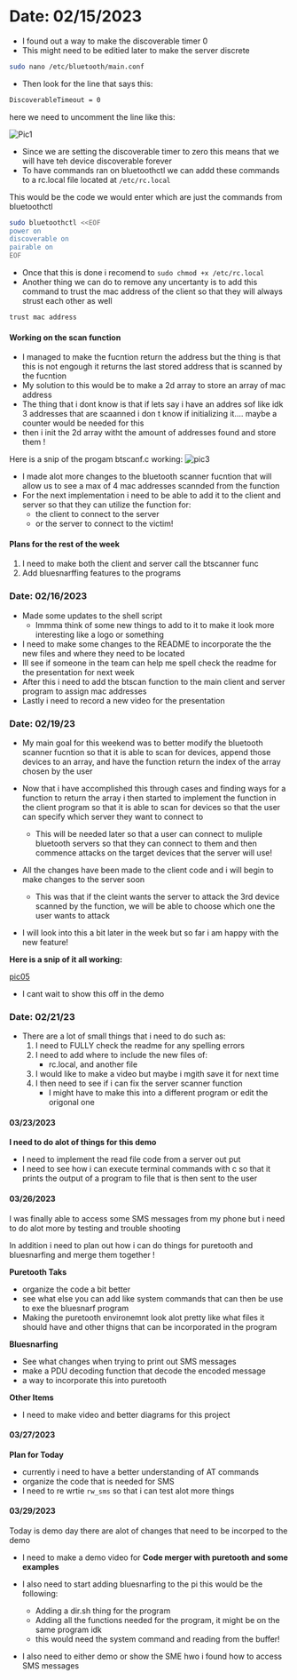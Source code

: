 # Date: 02/15/2023

- I found out a way to make the discoverable timer 0 
- This might need to be editied later to make the server discrete
```bash 
sudo nano /etc/bluetooth/main.conf
```
- Then look for the line that says this: 
```bash
DiscoverableTimeout = 0
```
here we need to uncomment the line like this: 

![Pic1](/home/kali/gitt/EvilSmurf2/DBD_Code/Raspberry_Project/pics/pic01.png)

- Since we are setting the discoverable timer to zero this means that we will
have teh device discoverable forever
- To have commands ran on bluetoothctl we can addd these commands to a rc.local file
located at `/etc/rc.local`

This would be the code we would enter which are just the commands from 
bluetoothctl
```bash 
sudo bluetoothctl <<EOF
power on
discoverable on
pairable on
EOF
```
- Once that this is done i recomend to `sudo chmod +x /etc/rc.local`
- Another thing we can do to remove any uncertanty is to add this command to 
trust the mac address of the client so that they will always strust each other as well
```bash 
trust mac address 
```
#### Working on the scan function
- I managed to make the fucntion return the address but the thing is that this 
is not engough it returns the last stored address that is scanned by the fucntion 
- My solution to this would be to make a 2d array to store an array of mac address 
- The thing that i dont know is that if lets say i have an addres sof like idk
3 addresses that are scaanned i don t know if initializing it.... 
maybe a counter would be needed for this 
- then i init the 2d array witht the amount of addresses found and store them !

Here is a snip of the progam btscanf.c working:
![pic3](/home/kali/gitt/EvilSmurf2/DBD_Code/Raspberry_Project/pics/pic03.png)

- I made alot more changes to the bluetooth scanner fucntion that will 
allow us to see a max of 4 mac addresses scannded from the function
- For the next implementation i need to be able to add it to the client 
and server so that they can utilize the function for: 
    - the client to connect to the server 
    - or the server to connect to the victim! 
#### Plans for the rest of the week

1. I need to make both the client and server call the btscanner func 
2. Add bluesnarffing features to the programs

### Date: 02/16/2023

- Made some updates to the shell script
    - Immma think of some new things to add to it to make it 
    look more interesting like a logo or something
- I need to make some changes to the README to incorporate the the new files 
and where they need to be located
- Ill see if someone in the team can help me spell check the readme for the 
presentation for next week 
- After this i need to add the btscan function to the main client and
server program to assign mac addresses
- Lastly i need to record a new video for the presentation

### Date: 02/19/23 

- My main goal for this weekend was to better modify the bluetooth scanner fucntion 
so that it is able to scan for devices, append those devices to an array, and have the function return 
the index of the array chosen by the user

- Now that i have accomplished this through cases and finding ways for a function to return the array
i then started to implement the function in the client program so that it is able to scan for devices so 
that the user can specify which server they want to connect to
    - This will be needed later so that a user can connect to muliple bluetooth servers so that they can 
    connect to them and then commence attacks on the target devices that the server will use! 

- All the changes have been made to the client code and i will begin to make changes to the server soon 
    - This was that if the cleint wants the server to attack the 3rd device scanned by the function, 
    we will be able to choose which one the user wants to attack 
- I will look into this a bit later in the week but so far i am happy with the new feature! 

**Here is a snip of it all working:**

[pic05](https://github.com/joshuar49/EvilSmurf2/blob/main/DBD_Code/Raspberry_Project/pics/pic04.png)

- I cant wait to show this off in the demo

### Date: 02/21/23 

- There are a lot of small things that i need to do such as: 
    1. I need to FULLY check the readme for any spelling errors
    2. I need to add where to include the new files of:
        - rc.local, and another file 
    3. I would like to make a video but maybe i mgith save it for next time 
    4. I then need to see if i can fix the server scanner function 
        - I might have to make this into a different program or edit the origonal one  


#### 03/23/2023

**I need to do alot of things for this demo**

- I need to implement the read file code from a server out put 
- I need to see how i can execute terminal commands with c so that it prints the output of a 
program to file that is then sent to the user 



#### 03/26/2023

I was finally able to access some SMS messages from my phone but i need to do alot more by testing and trouble shooting 

In addition i need to plan out how i can do things for puretooth and bluesnarfing and merge them together !

**Puretooth Taks** 

-  organize the code a bit better 
- see what else you can add like system commands that can then be use to exe the bluesnarf program 
- Making the puretooth environemnt look alot pretty like what files it should have and other thigns that 
can be incorporated in the program 

**Bluesnarfing** 

- See what changes when trying to print out SMS messages
- make a PDU decoding function that decode the encoded message 
- a way to incorporate this into puretooth 


**Other Items** 

- I need to make video and better diagrams for this project

#### 03/27/2023

**Plan for Today**

- currently i need to have a better understanding of AT commands 
- organize the code that is needed for SMS 
- I need to re wrtie `rw_sms` so that i can test alot more things 

#### 03/29/2023

Today is demo day there are alot of changes that need to be incorped to the demo 

- I need to make a demo video for **Code merger with puretooth and some examples**
- I also need to start adding bluesnarfing to the pi this would be the following: 
    - Adding a dir.sh thing for the program 
    - Adding all the functions needed for the program, it might be on the same program idk 
    - this would need the system command and reading from the buffer!


- I also need to either demo or show the SME hwo i found how to access SMS messages 




































